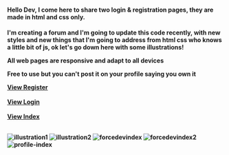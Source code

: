 <h4> Hello Dev, I come here to share two login & registration pages, they are made in html and css only.<h4>
  <p>I'm creating a forum and I'm going to update this code recently, with new styles and new things that I'm going to address from html css who knows a little bit of js, ok let's go down here with some illustrations!</p>
  <p>All web pages are responsive and adapt to all devices</p>
  <p>Free to use but you can't post it on your profile saying you own it</p>
     <a target="_blank"href="https://forcedeveloper.augustoweb.repl.co/registro.html">View Register</a> <br>
  <br>
  <a target="_blank" href="https://forcedeveloper.augustoweb.repl.co/login.html">View Login</a>
  <br><br>
  <a target="_blank" href="https://forcedeveloper.augustoweb.repl.co/index.html">View Index</a><br><br>
 
![illustration1](https://user-images.githubusercontent.com/99710453/154686772-b6d8e923-dcaa-48ca-bd20-6d564f30bc90.PNG)
![illustration2](https://user-images.githubusercontent.com/99710453/154686778-4e311845-834e-447e-a19e-a77ce511b834.PNG)
![forcedevindex](https://user-images.githubusercontent.com/99710453/155397567-e5edc2dd-cd42-4bc6-bd68-d321b27f4f6d.PNG)
![forcedevindex2](https://user-images.githubusercontent.com/99710453/155397574-c948941a-9849-4aa2-bfc7-c6dd448f0226.PNG)
![profile-index](https://user-images.githubusercontent.com/99710453/157092285-89ddc286-bf7f-4fc7-8925-5121a3555aef.PNG)
